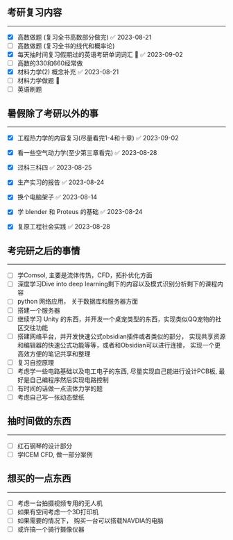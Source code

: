 ## 考研复习内容
---
- [x] 高数做题 (复习全书高数部分做完) ✅ 2023-08-21
- [ ] 高数做题 (复习全书的线代和概率论)
- [x] 每天抽时间复习假期过的英语考研单词词汇 🔼 ✅ 2023-09-02
- [ ] 高数的330和660经常做
- [x] 材料力学(2) 概念补充 ✅ 2023-08-21
- [ ] 材料力学做题 🔼 
- [ ] 英语刷题 

## 暑假除了考研以外的事
---
- [x] 工程热力学的内容复习(尽量看完1-4和十章) ✅ 2023-09-02
- [x] 看一些空气动力学(至少第三章看完) ✅ 2023-08-28
- [x] 过科三科四 ✅ 2023-08-25
- [x] 生产实习的报告 ✅ 2023-08-24
- [x] 换个电脑架子 ✅ 2023-08-14
- [x] 学 blender 和 Proteus 的基础 ✅ 2023-08-24
- [x] 复原工程社会实践 ✅ 2023-08-28


## 考完研之后的事情
--- 
- [ ] 学Comsol, 主要是流体传热，CFD，拓扑优化方面  
- [ ] 深度学习Dive into deep learning剩下的内容以及模式识别分析剩下的课程内容 
- [ ] python 网络应用， 关于数据库和服务器方面 
- [ ] 搭建一个服务器
- [ ] 继续学习 Unity 的东西，并开发一个桌宠类型的东西，实现类似QQ宠物的社区交往功能
- [ ] 搭建网络平台，并开发快速公式obsidian插件或者类似的部分， 实现共享资源和编辑器的快速公式功能等等，或者和Obsidian可以进行连接， 实现一个更高效方便的笔记共享和整理
- [ ] 复习自控原理 
- [ ] 考虑学一些电路基础以及电工电子的东西, 尽量实现自己能进行设计PCB板, 最好是自己编程序然后实现电路控制
- [ ] 有时间的话做一点流体力学的题 
- [ ] 考虑自己写一张动态壁纸 
## 抽时间做的东西
--- 
- [ ] 红石钢琴的设计部分
- [ ] 学ICEM CFD, 做一部分案例 

## 想买的一点东西 
--- 
- [ ] 考虑一台拍摄视频专用的无人机
- [ ] 如果有空间考虑一个3D打印机
- [ ] 如果需要的情况下， 购买一台可以搭载NAVDIA的电脑
- [ ] 或许搞一个骑行摄像仪器

